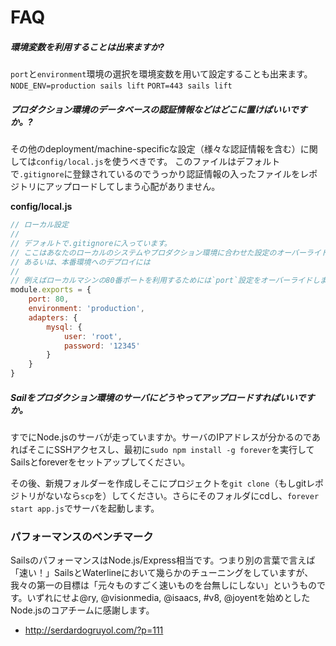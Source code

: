 # FAQ


##### 環境変数を利用することは出来ますか?

`port`と`environment`環境の選択を環境変数を用いて設定することも出来ます。
`NODE_ENV=production sails lift`
`PORT=443 sails lift`

##### プロダクション環境のデータベースの認証情報などはどこに置けばいいですか。?

その他のdeployment/machine-specificな設定（様々な認証情報を含む）に関しては`config/local.js`を使うべきです。
このファイルはデフォルトで`.gitignore`に登録されているのでうっかり認証情報の入ったファイルをレポジトリにアップロードしてしまう心配がありません。

**config/local.js**
```javascript
// ローカル設定
// 
// デフォルトで.gitignoreに入っています。
// ここはあなたのローカルのシステムやプロダクション環境に合わせた設定のオーバーライドを書くところです。
// あるいは、本番環境へのデプロイには
//
// 例えばローカルマシンの80番ポートを利用するためには`port`設定をオーバーライドします。
module.exports = {
    port: 80,
    environment: 'production',
    adapters: {
        mysql: {
            user: 'root',
            password: '12345'
        }
    }
}
```

##### Sailをプロダクション環境のサーバにどうやってアップロードすればいいですか。
すでにNode.jsのサーバが走っていますか。サーバのIPアドレスが分かるのであればそこにSSHアクセスし、最初に`sudo npm install -g forever`を実行してSailsとforeverをセットアップしてください。

その後、新規フォルダーを作成しそこにプロジェクトを`git clone`（もしgitレポジトリがないなら`scp`を）してください。さらにそのフォルダにcdし、`forever start app.js`でサーバを起動します。


### パフォーマンスのベンチマーク

SailsのパフォーマンスはNode.js/Express相当です。つまり別の言葉で言えば「速い！」SailsとWaterlineにおいて幾らかのチューニングをしていますが、我々の第一の目標は「元々ものすごく速いものを台無しにしない」というものです。いずれにせよ@ry, @visionmedia, @isaacs, #v8, @joyentを始めとしたNode.jsのコアチームに感謝します。

+ http://serdardogruyol.com/?p=111


<docmeta name="uniqueID" value="FAQ475097">
<docmeta name="displayName" value="FAQ">

